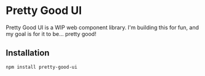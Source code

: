 # Pretty Good UI

Pretty Good UI is a WIP web component library. I'm building this for fun, and my goal is for it to be... pretty good!

## Installation

`npm install pretty-good-ui`


